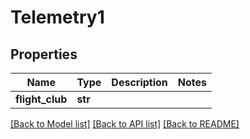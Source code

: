 # Telemetry1

## Properties
Name | Type | Description | Notes
------------ | ------------- | ------------- | -------------
**flight_club** | **str** |  | 

[[Back to Model list]](../README.md#documentation-for-models) [[Back to API list]](../README.md#documentation-for-api-endpoints) [[Back to README]](../README.md)


